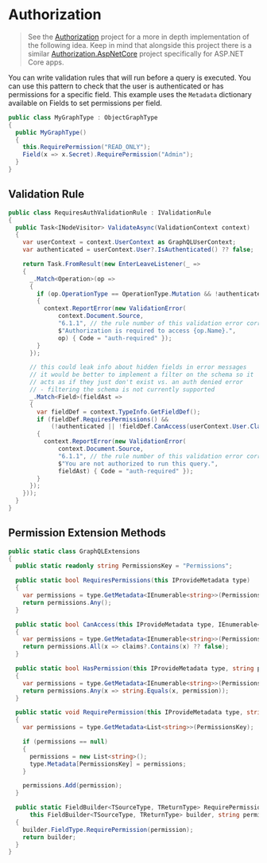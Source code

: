 # Authorization

> See the [Authorization](https://github.com/graphql-dotnet/authorization) project for a
> more in depth implementation of the following idea. Keep in mind that alongside this
> project there is a similar [Authorization.AspNetCore](https://github.com/graphql-dotnet/server/tree/develop/src/Authorization.AspNetCore)
> project specifically for ASP.NET Core apps.

You can write validation rules that will run before a query is executed. You can use this
pattern to check that the user is authenticated or has permissions for a specific field.
This example uses the `Metadata` dictionary available on Fields to set permissions per field.

```csharp
public class MyGraphType : ObjectGraphType
{
  public MyGraphType()
  {
    this.RequirePermission("READ_ONLY");
    Field(x => x.Secret).RequirePermission("Admin");
  }
}
```

## Validation Rule

```csharp
public class RequiresAuthValidationRule : IValidationRule
{
  public Task<INodeVisitor> ValidateAsync(ValidationContext context)
  {
    var userContext = context.UserContext as GraphQLUserContext;
    var authenticated = userContext.User?.IsAuthenticated() ?? false;

    return Task.FromResult(new EnterLeaveListener(_ =>
    {
      _.Match<Operation>(op =>
      {
        if (op.OperationType == OperationType.Mutation && !authenticated)
        {
          context.ReportError(new ValidationError(
              context.Document.Source,
              "6.1.1", // the rule number of this validation error corresponding to the paragraph number from the official specification
              $"Authorization is required to access {op.Name}.",
              op) { Code = "auth-required" });
        }
      });

      // this could leak info about hidden fields in error messages
      // it would be better to implement a filter on the schema so it
      // acts as if they just don't exist vs. an auth denied error
      // - filtering the schema is not currently supported
      _.Match<Field>(fieldAst =>
      {
        var fieldDef = context.TypeInfo.GetFieldDef();
        if (fieldDef.RequiresPermissions() &&
            (!authenticated || !fieldDef.CanAccess(userContext.User.Claims)))
        {
          context.ReportError(new ValidationError(
              context.Document.Source,
              "6.1.1", // the rule number of this validation error corresponding to the paragraph number from the official specification
              $"You are not authorized to run this query.",
              fieldAst) { Code = "auth-required" });
        }
      });
    }));
  }
}
```

## Permission Extension Methods

```csharp
public static class GraphQLExtensions
{
  public static readonly string PermissionsKey = "Permissions";

  public static bool RequiresPermissions(this IProvideMetadata type)
  {
    var permissions = type.GetMetadata<IEnumerable<string>>(PermissionsKey, new List<string>());
    return permissions.Any();
  }

  public static bool CanAccess(this IProvideMetadata type, IEnumerable<string> claims)
  {
    var permissions = type.GetMetadata<IEnumerable<string>>(PermissionsKey, new List<string>());
    return permissions.All(x => claims?.Contains(x) ?? false);
  }

  public static bool HasPermission(this IProvideMetadata type, string permission)
  {
    var permissions = type.GetMetadata<IEnumerable<string>>(PermissionsKey, new List<string>());
    return permissions.Any(x => string.Equals(x, permission));
  }

  public static void RequirePermission(this IProvideMetadata type, string permission)
  {
    var permissions = type.GetMetadata<List<string>>(PermissionsKey);

    if (permissions == null)
    {
      permissions = new List<string>();
      type.Metadata[PermissionsKey] = permissions;
    }

    permissions.Add(permission);
  }

  public static FieldBuilder<TSourceType, TReturnType> RequirePermission<TSourceType, TReturnType>(
      this FieldBuilder<TSourceType, TReturnType> builder, string permission)
  {
    builder.FieldType.RequirePermission(permission);
    return builder;
  }
}
```
